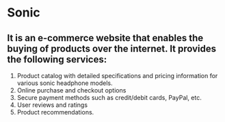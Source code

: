 # Sonic

## It is an e-commerce website that enables the buying of products over the internet. It provides the following services:
1. Product catalog with detailed specifications and pricing information for various sonic headphone models.
2. Online purchase and checkout options
3. Secure payment methods such as credit/debit cards, PayPal, etc. 
4. User reviews and ratings
5. Product recommendations.

